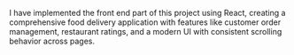 I have implemented the front end part of this project using React, creating a comprehensive food delivery application with features like customer order management, restaurant ratings, and a modern UI with consistent 
scrolling behavior across pages.
